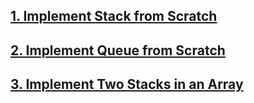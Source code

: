 ## [1.  Implement Stack from Scratch](https://github.com/singh7priyanshu/love_babbar_450_solutions/tree/main/stacks%26queues/Implement%20Stack%20from%20Scratch)<br />
## [2. Implement Queue from Scratch](https://github.com/singh7priyanshu/love_babbar_450_solutions/tree/main/stacks%26queues/%20Implement%20Queue%20from%20Scratch)<br />
## [3. Implement Two Stacks in an Array](https://github.com/singh7priyanshu/love_babbar_450_solutions/tree/main/stacks%26queues/Implement%20two%20stacks%20in%20an%20array)<br />
